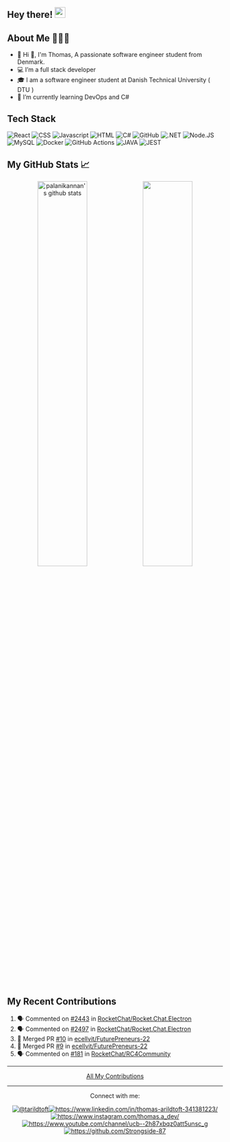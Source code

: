 ## Hey there! <img src="https://media.giphy.com/media/hvRJCLFzcasrR4ia7z/giphy.gif" width="25px">

## About Me 👨🏻‍💻

- 👀 Hi 👋, I'm Thomas, A passionate software engineer student from Denmark.
- 💻 I’m a full stack developer
- 🎓 I am a software engineer student at Danish Technical University ( DTU )
- 🌱 I’m currently learning DevOps and C#


## Tech Stack

![React](https://img.shields.io/badge/React-20232A?style=for-the-badge&logo=react&logoColor=61DAFB)
![CSS](https://img.shields.io/badge/CSS3-1572B6?style=for-the-badge&logo=css3&logoColor=white)
![Javascript](https://img.shields.io/badge/JavaScript-F7DF1E?style=for-the-badge&logo=javascript&logoColor=white)
![HTML](https://img.shields.io/badge/HTML5-E34F26?style=for-the-badge&logo=html5&logoColor=white)
![C#](https://img.shields.io/badge/C%23-239120?style=for-the-badge&logo=c-sharp&logoColor=white)
![GitHub](https://img.shields.io/badge/GitHub-100000?style=for-the-badge&logo=github&logoColor=white)
![.NET](https://img.shields.io/badge/.NET-5C2D91?style=for-the-badge&logo=.net&logoColor=white)
![Node.JS](https://img.shields.io/badge/Node.js-43853D?style=for-the-badge&logo=node.js&logoColor=white)
![MySQL](https://img.shields.io/badge/MySQL-005C84?style=for-the-badge&logo=mysql&logoColor=white)
![Docker](https://img.shields.io/badge/Docker-2CA5E0?style=for-the-badge&logo=docker&logoColor=white)
![GitHub Actions](https://img.shields.io/badge/githubactions-%232671E5.svg?&style=for-the-badge&logo=githubactions&logoColor=white)
![JAVA](https://img.shields.io/badge/Java-ED8B00?style=for-the-badge&logo=java&logoColor=white)
![JEST](https://img.shields.io/badge/Jest-323330?style=for-the-badge&logo=Jest&logoColor=white)
   
   
## My GitHub Stats 📈

<p align="center"> 
    <img width="48%" src="https://github-readme-stats.vercel.app/api?username=Strongside-87&show_icons=true&count_private=true&theme=tokyonight" alt="palanikannan's github stats" />
    <img width="48%" src="https://github-readme-streak-stats.herokuapp.com/?user=Strongside-87&theme=tokyonight" />
</p>


## My Recent Contributions

<!--START_SECTION:activity-->

1. 🗣 Commented on [#2443](https://github.com/RocketChat/Rocket.Chat.Electron/issues/2443) in [RocketChat/Rocket.Chat.Electron](https://github.com/RocketChat/Rocket.Chat.Electron)
2. 🗣 Commented on [#2497](https://github.com/RocketChat/Rocket.Chat.Electron/issues/2497) in [RocketChat/Rocket.Chat.Electron](https://github.com/RocketChat/Rocket.Chat.Electron)
3. 🎉 Merged PR [#10](https://github.com/ecellvit/FuturePreneurs-22/pull/10) in [ecellvit/FuturePreneurs-22](https://github.com/ecellvit/FuturePreneurs-22)
4. 🎉 Merged PR [#9](https://github.com/ecellvit/FuturePreneurs-22/pull/9) in [ecellvit/FuturePreneurs-22](https://github.com/ecellvit/FuturePreneurs-22)
5. 🗣 Commented on [#181](https://github.com/RocketChat/RC4Community/issues/181) in [RocketChat/RC4Community](https://github.com/RocketChat/RC4Community)

<!--END_SECTION:activity-->

---

<p align="center"><a href="https://github.com/pulls?q=is%3Apr+author%3AStrongside-87+is%3Aclosed">All My Contributions</a></p>

---

<p align="center">Connect with me:</p>
<p align="center">
<a href="https://twitter.com/@tarildtoft" target="blank"><img align="center" src="https://img.shields.io/badge/Twitter-1DA1F2?style=for-the-badge&logo=twitter&logoColor=white" alt="@tarildtoft" /></a><a href="https://www.linkedin.com/in/thomas-arildtoft-341381223/" target="blank"><img align="center" src="https://img.shields.io/badge/LinkedIn-0077B5?style=for-the-badge&logo=linkedin&logoColor=white" alt="https://www.linkedin.com/in/thomas-arildtoft-341381223/"  /></a><a href="https://www.instagram.com/thomas.a_dev/" target="blank"><img align="center" src="https://img.shields.io/badge/Instagram-E4405F?style=for-the-badge&logo=instagram&logoColor=white" alt="https://www.instagram.com/thomas.a_dev/" /></a><a href="https://www.youtube.com/channel/ucb--2h87xbqz0att5unsc_g" target="blank"><img align="center" src="https://img.shields.io/badge/YouTube-FF0000?style=for-the-badge&logo=youtube&logoColor=white" alt="https://www.youtube.com/channel/ucb--2h87xbqz0att5unsc_g" /></a><a href="https://github.com/Strongside-87" target="blank"><img align="center" src="https://img.shields.io/badge/GitHub-100000?style=for-the-badge&logo=github&logoColor=white" alt="https://github.com/Strongside-87" /></a>
 
<div align="center"> <img src="https://komarev.com/ghpvc/?username=Strongside-87&style=flat-square&color=blue" alt=""/></div>
</p>
